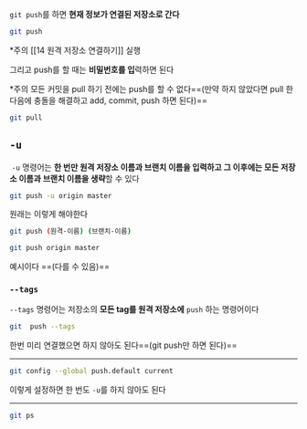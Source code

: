 `git push`를 하면 **현재 정보가 연결된 저장소로 간다**

```Bash
git push
```

*주의 [[14 원격 저장소 연결하기]] 실행

그리고 push를 할 때는 **비밀번호를 입**력하면 된다

*주의 모든 커밋을 pull 하기 전에는 push를 할 수 없다==(만약 하지 않았다면 pull 한 다음에 충돌을 해결하고 add, commit, push 하면 된다)==

```Bash
git pull
```

## `-u`

 `-u` 명령어는 **한 번만 원격 저장소 이름과 브랜치 이름을 입력하고 그 이후에는 모든 저장소 이름과 브랜치 이름을 생략**할 수 있다

```Bash
git push -u origin master
```

원래는 이렇게 해야한다

```Bash
git push (원격-이름) (브랜치-이름)
```

```Bash
git push origin master
```

예시이다 ==(다를 수 있음)==

### `--tags`

`--tags` 명령어는 저장소의 **모든 tag를 원격 저장소에** `push` 하는 명령어이다

```Bash
git  push --tags
```

한번 미리 연결했으면 하지 않아도 된다==(git push만 하면 된다)==

---

```Bash
git config --global push.default current
```

이렇게 설정하면 한 번도 `-u`를 하지 않아도 된다

---

```Bash
git ps
```